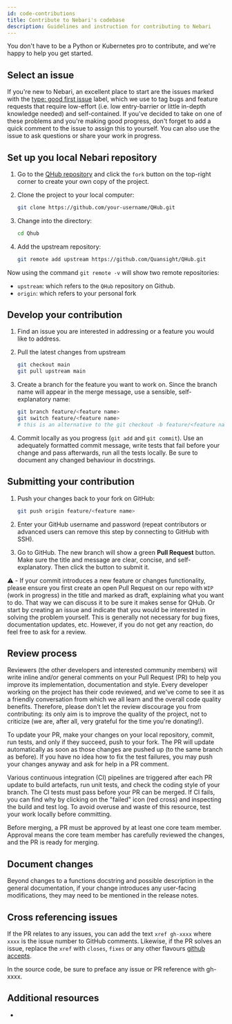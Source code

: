 ```yaml
---
id: code-contributions
title: Contribute to Nebari's codebase
description: Guidelines and instruction for contributing to Nebari
---
```


You don't have to be a Python or Kubernetes pro to contribute, and we're happy to help you get started.

## Select an issue

If you're new to Nebari, an excellent place to start are the issues marked with the [type: good first issue](https://github.com/Quansight/QHub/labels/type%3A%20good%20first%20issue) label, which we use to tag bugs and feature requests that require
low-effort (i.e. low entry-barrier or little in-depth knowledge needed) and self-contained. If you've decided to take on one of these problems and you're making good progress,
don't forget to add a quick comment to the issue to assign this to yourself. You can also use the issue to ask questions or share your work in progress.

<!-- TODO: Link to bug triaging and issue labels documents -->

## Set up you local Nebari repository

1. Go to the [QHub repository][qhub-repo] and click the `fork` button on the top-right corner to create your own copy of the project.

2. Clone the project to your local computer:

   ```bash
   git clone https://github.com/your-username/QHub.git
   ```

3. Change into the directory:

   ```bash
   cd Qhub
   ```

4. Add the upstream repository:

   ```bash
   git remote add upstream https://github.com/Quansight/QHub.git
   ```

Now using the command `git remote -v` will show two remote repositories:

- `upstream`: which refers to the `QHub` repository on Github.
- `origin`: which refers to your personal fork

## Develop your contribution

1. Find an issue you are interested in addressing or a feature you would like to address.

2. Pull the latest changes from upstream

   ```bash
   git checkout main
   git pull upstream main
   ```

3. Create a branch for the feature you want to work on. Since the branch name will appear in the merge message, use a sensible, self-explanatory name:

   ```bash
   git branch feature/<feature name>
   git switch feature/<feature name>
   # this is an alternative to the git checkout -b feature/<feature name> command
   ```

4. Commit locally as you progress (`git add` and `git commit`). Use an adequately formatted commit message, write tests that fail before your change and pass afterwards, run all
   the tests locally. Be sure to document any changed behaviour in docstrings.

## Submitting your contribution

1. Push your changes back to your fork on GitHub:

   ```bash
   git push origin feature/<feature name>
   ```

2. Enter your GitHub username and password (repeat contributors or advanced users can remove this step by connecting to GitHub with SSH).

3. Go to GitHub. The new branch will show a green **Pull Request** button. Make sure the title and message are clear, concise, and self-explanatory. Then click the button to submit
   it.

:warning: - If your commit introduces a new feature or changes functionality, please ensure you first create an open Pull Request on our repo with `WIP` (work in progress) in the
title and marked as draft, explaining what you want to do. That way we can discuss it to be sure it makes sense for QHub. Or start by creating an issue and indicate that you would
be interested in solving the problem yourself. This is generally not necessary for bug fixes, documentation updates, etc. However, if you do not get any reaction, do feel free to
ask for a review.

## Review process

Reviewers (the other developers and interested community members) will write inline and/or general comments on your Pull Request (PR) to help you improve its implementation,
documentation and style. Every developer working on the project has their code reviewed, and we've come to see it as a friendly conversation from which we all learn and the overall
code quality benefits. Therefore, please don't let the review discourage you from contributing: its only aim is to improve the quality of the project, not to criticize (we are,
after all, very grateful for the time you're donating!).

To update your PR, make your changes on your local repository, commit, run tests, and only if they succeed, push to your fork. The PR will update automatically as soon as those
changes are pushed up (to the same branch as before). If you have no idea how to fix the test failures, you may push your changes anyway and ask for help in a PR comment.

Various continuous integration (CI) pipelines are triggered after each PR update to build artefacts, run unit tests, and check the coding style of your branch. The CI tests must
pass before your PR can be merged. If CI fails, you can find why by clicking on the "failed" icon (red cross) and inspecting the build and test log. To avoid overuse and waste of
this resource, test your work locally before committing.

Before merging, a PR must be approved by at least one core team member. Approval means the core team member has carefully reviewed the changes, and the PR is ready for merging.

## Document changes

Beyond changes to a functions docstring and possible description in the general documentation, if your change introduces any user-facing modifications, they may need to be
mentioned in the release notes.

## Cross referencing issues

If the PR relates to any issues, you can add the text `xref gh-xxxx` where `xxxx` is the issue number to GitHub comments. Likewise, if the PR solves an issue, replace the `xref`
with `closes`, `fixes` or any other flavours [github accepts](https://help.github.com/en/articles/closing-issues-using-keywords).

In the source code, be sure to preface any issue or PR reference with gh-xxxx.

## Additional resources

-

<!-- Links -->

[qhub-issues]: https://github.com/Quansight/QHub/issues
[qhub-labels]: https://github.com/Quansight/QHub/labels
[qhub-qa]: https://github.com/Quansight/QHub/discussions/categories/q-a
[qhub-repo]: https://github.com/Quansight/QHub/
[qhub-templates]: https://github.com/Quansight/QHub/issues/new/choose
